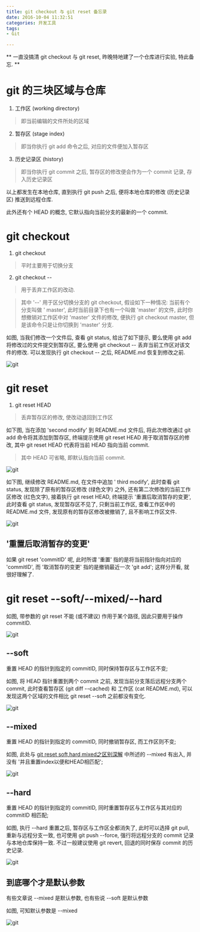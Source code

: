 ```yaml
---
title: git checkout 与 git reset 备忘录
date: 2016-10-04 11:32:51
categories: 开发工具
tags:
- Git

---
```


** 一直没搞清 git checkout 与 git reset, 昨晚特地建了一个仓库进行实验, 特此备忘.  **

<!-- more -->

# git 的三块区域与仓库

1. 工作区 (working directory)

> 即当前编辑的文件所处的区域

2. 暂存区 (stage index)

> 即当你执行 git add <path> 命令之后, 对应的文件便加入暂存区

3. 历史记录区 (history)

> 即当你执行 git commit 之后, 暂存区的修改便会作为一个 commit 记录, 存入历史记录区

以上都发生在本地仓库, 直到执行 git push 之后, 便将本地仓库的修改 (历史记录区) 推送到远程仓库.

此外还有个 HEAD 的概念, 它默认指向当前分支的最新的一个 commit.

# git checkout

1. git checkout

> 平时主要用于切换分支

2. git checkout -- <path>

> 用于丢弃工作区的改动.

>其中 '--' 用于区分切换分支的 git checkout, 假设如下一种情况: 当前有个分支叫做 ' master', 此时当前目录下也有一个叫做 'master' 的文件, 此时你想撤销对工作区中对 'master' 文件的修改, 便执行 git checkout master, 但是该命令只是让你切换到 'master' 分支.

如图, 当我们修改一个文件后, 查看 git status, 给出了如下提示, 要么使用 git add 将修改过的文件提交到暂存区, 要么使用 git checkout -- 丢弃当前工作区对该文件的修改. 可以发现执行 git checkout -- 之后, README.md 恢复到修改之前.

![git](/images/git-0.png)

# git reset

1. git reset HEAD

> 丢弃暂存区的修改, 使改动退回到工作区

如下图, 当在添加 'second modify' 到 README.md 文件后, 将此次修改通过 git add 命令将其添加到暂存区, 终端提示使用 git reset HEAD <path> 用于取消暂存区的修改, 其中 git reset HEAD 代表将当前 HEAD 指向当前 commit.

> 其中 HEAD 可省略, 即默认指向当前 commit.

![git](/images/git-1.png)

如下图, 继续修改 README.md, 在文件中追加 ' third modify', 此时查看 git status, 发现除了原有的暂存区修改 (绿色文字) 之外, 还有第二次修改的当前工作区修改 (红色文字), 接着执行 git reset HEAD, 终端提示 '重置后取消暂存的变更', 此时查看 git status, 发现暂存区不见了, 只剩当前工作区, 查看工作区中的 README.md 文件, 发现原有的暂存区修改被撤销了, 且不影响工作区文件.

![git](/images/git-2.png)

## '重置后取消暂存的变更'

如果 git reset 'commitID' <path> 呢, 此时所谓 '重置' 指的是将当前指针指向对应的 'commitID', 而 '取消暂存的变更' 指的是撤销最近一次 'git add'; 这样分开看, 就很好理解了.

# git reset --soft/--mixed/--hard

如图, 带参数的 git reset 不能 (或不建议) 作用于某个路径, 因此只要用于操作 commitID.

![git](/images/git-3.png)

## --soft

重置 HEAD 的指针到指定的 commitID, 同时保持暂存区与工作区不变;

如图, 将 HEAD 指针重置到两个 commit 之前, 发现当前分支落后远程分支两个 commit, 此时查看暂存区 (git diff --cached) 和 工作区 (cat README.md), 可以发现这两个区域的文件相比 git reset --soft 之前都没有变化.

![git](/images/git-4.png)

## --mixed

重置 HEAD 的指针到指定的 commitID, 同时撤销暂存区, 而工作区则不变;

如图, 此处与 [git reset soft,hard,mixed之区别深解](http://www.cnblogs.com/kidsitcn/p/4513297.html) 中所述的 --mixed 有出入, 并没有 '并且重置index以便和HEAD相匹配';

![git](/images/git-5.png)

## --hard

重置 HEAD 的指针到指定的 commitID, 同时重置暂存区与工作区与其对应的 commitID 相匹配;

如图, 执行 --hard 重置之后, 暂存区与工作区全都消失了, 此时可以选择 git pull, 重新与远程分支一致, 也可使用 git push --force, 强行将远程分支的 commit 记录与本地仓库保持一致. 不过一般建议使用 git revert, 回退的同时保存 commit 的历史记录.

![git](/images/git-6.png)

## 到底哪个才是默认参数

有些文章说 --mixed 是默认参数, 也有些说 --soft 是默认参数

如图, 可知默认参数是 --mixed

![git](/images/git-7.png)
